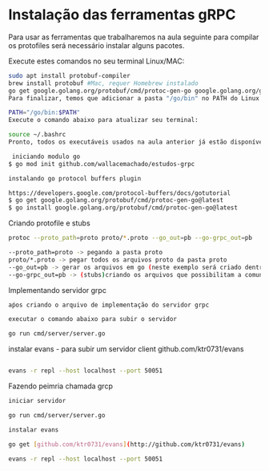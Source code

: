 # Instalação das ferramentas gRPC

Para usar as ferramentas que trabalharemos na aula seguinte para compilar os protofiles será necessário instalar alguns pacotes.

Execute estes comandos no seu terminal Linux/MAC:

```bash
sudo apt install protobuf-compiler 
brew install protobuf #Mac, requer Homebrew instalado
go get google.golang.org/protobuf/cmd/protoc-gen-go google.golang.org/grpc/cmd/protoc-gen-go-grpc
Para finalizar, temos que adicionar a pasta "/go/bin" no PATH do Linux para que tudo que seja instalado nesta pasta esteja disponível como comandos no terminal. Adicione no final do seu ~/.bash

PATH="/go/bin:$PATH"
Execute o comando abaixo para atualizar seu terminal:

source ~/.bashrc
Pronto, todos os executáveis usados na aula anterior já estão disponíveis no seu terminal.
 ```

```bash
 iniciando modulo go
$ go mod init github.com/wallacemachado/estudos-grpc

instalando go protocol buffers plugin

https://developers.google.com/protocol-buffers/docs/gotutorial
$ go get google.golang.org/protobuf/cmd/protoc-gen-go@latest
$ go install google.golang.org/protobuf/cmd/protoc-gen-go@latest
 ```
Criando protofile e stubs
 ```bash
 protoc --proto_path=proto proto/*.proto --go_out=pb --go-grpc_out=pb

--proto_path=proto -> pegando a pasta proto
proto/*.proto -> pegar todos os arquivos proto da pasta proto
--go_out=pb -> gerar os arquivos em go (neste exemplo será criado dentro da pasta pb o arquivo user.pb.go)
--go-grpc_out=pb -> (stubs)criando os arquivos que possibilitam a comunicação via grpc (neste exemplo será criado dentro da pasta pb o arquivo user_grpc.pb.go)

```

Implementando servidor grpc

```bash
aṕos criando o arquivo de implementação do servidor grpc

executar o comando abaixo para subir o servidor

go run cmd/server/server.go
```

instalar evans - para subir um servidor client
github.com/ktr0731/evans
```bash

evans -r repl --host localhost --port 50051

```

Fazendo peimria chamada grcp

```bash
iniciar servidor

go run cmd/server/server.go

instalar evans

go get [github.com/ktr0731/evans](http://github.com/ktr0731/evans)

evans -r repl --host localhost --port 50051

```